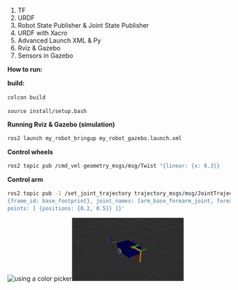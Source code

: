 1. TF
2. URDF
3. Robot State Publisher & Joint State Publisher
4. URDF with Xacro
5. Advanced Launch XML & Py
6. Rviz & Gazebo
7. Sensors in Gazebo


**How to run:**



**build:**

`colcon build`

`source install/setup.bash`

**Running Rviz & Gazebo (simulation)** 
```bash
ros2 launch my_robot_bringup my_robot_gazebo.launch.xml
```

**Control wheels** 
```bash
ros2 topic pub /cmd_vel geometry_msgs/msg/Twist "{linear: {x: 0.3}}
```

**Control arm** 
```bash
ros2 topic pub -1 /set_joint_trajectory trajectory_msgs/msg/JointTrajectory '{header:
{frame_id: base_footprint}, joint_names: [arm_base_forearm_joint, forearm_hand_joint],
points: [ {positions: {0.2, 0.5}} ]}'
```
<img src="photos/gaz.gif" alt="using a color picker" width="50%" /><img src="photos/rv.gif" alt="using a color picker" width="50%" />




